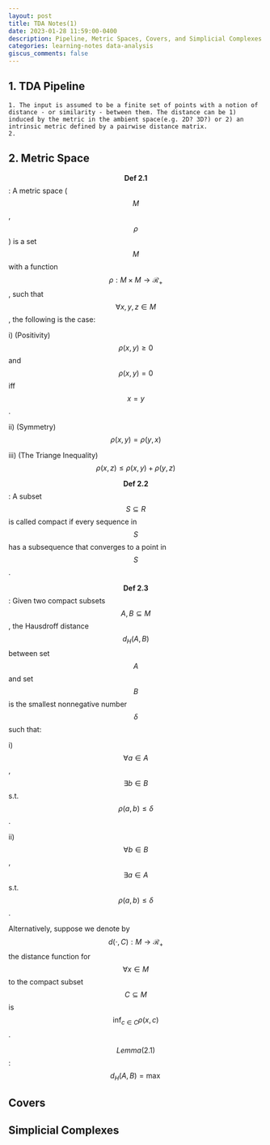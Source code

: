 ```yaml
---
layout: post
title: TDA Notes(1)
date: 2023-01-28 11:59:00-0400
description: Pipeline, Metric Spaces, Covers, and Simplicial Complexes
categories: learning-notes data-analysis
giscus_comments: false
---
```


## 1. TDA Pipeline
    1. The input is assumed to be a finite set of points with a notion of distance - or similarity - between them. The distance can be 1) induced by the metric in the ambient space(e.g. 2D? 3D?) or 2) an intrinsic metric defined by a pairwise distance matrix.
    2. 

## 2. Metric Space

$$\textbf{Def 2.1}$$: A metric space ($$M$$, $$\rho$$) is a set $$M$$ with a function $$\rho : M \times M \rightarrow \mathcal{R}_{+}$$, such that $$ \forall x, y, z \in M$$, the following is the case:

i) (Positivity) $$ \rho(x,y) \geq 0$$ and $$\rho(x,y) = 0$$ iff $$x = y$$.

ii) (Symmetry) $$\rho(x,y) = \rho(y,x)$$

iii) (The Triange Inequality) $$\rho(x,z) \leq \rho(x,y) + \rho(y,z)$$

$$\textbf{Def 2.2}$$: A subset $$S \subseteq R$$ is called compact if every sequence in $$S$$ has a subsequence that converges to a point in $$S$$.

$$\textbf{Def 2.3}$$: Given two compact subsets $$A, B \subseteq M$$, the Hausdroff distance $$d_{H}(A,B)$$ between set $$A$$ and set $$B$$ is the smallest nonnegative number $$\delta$$ such that:

i) $$\forall a \in A$$, $$\exists b \in B$$ s.t. $$\rho(a,b) \leq \delta$$.

ii) $$\forall b \in B$$, $$\exists a \in A$$ s.t. $$\rho(a,b) \leq \delta$$.

Alternatively, suppose we denote by $$d(\cdot, C): M \rightarrow \mathcal{R}_{+}$$ the distance function for $$\forall x \in M$$ to the compact subset $$C \subseteq M$$ is $$\inf_{c \in C} \rho(x,c)$$.

$$Lemma(2.1)$$: $$
d_{H}(A, B) = \max 
$$

## Covers


## Simplicial Complexes

